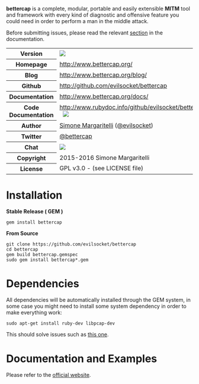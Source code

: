 **bettercap** is a complete, modular, portable and easily extensible **MITM** tool and framework with every kind of diagnostic
and offensive feature you could need in order to perform a man in the middle attack.

Before submitting issues, please read the relevant [section](http://www.bettercap.org/docs/contribute/) in the documentation.

<table>
    <tr>
        <th>Version</th>
        <td>
          <a href="http://badge.fury.io/rb/bettercap" target="_blank">
            <img src="https://badge.fury.io/rb/bettercap.svg"/>
          </a>
        </td>
    </tr>
    <tr>
        <th>Homepage</th>
        <td><a href="http://www.bettercap.org/">http://www.bettercap.org/</a></td>
    </tr>
    <tr>
        <th>Blog</th>
        <td><a href="http://www.bettercap.org/blog/">http://www.bettercap.org/blog/</a></td>
    <tr>
        <th>Github</th>
        <td><a href="https://github.com/evilsocket/bettercap">http://github.com/evilsocket/bettercap</a></td>
     <tr/>
    <tr>
        <th>Documentation</th>
        <td><a href="http://www.bettercap.org/docs/">http://www.bettercap.org/docs/</a></td>
    </tr>
    <tr>
        <th>Code Documentation</th>
        <td>
          <a href="http://www.rubydoc.info/github/evilsocket/bettercap">http://www.rubydoc.info/github/evilsocket/bettercap</a>
          &nbsp;
          <a href="https://codeclimate.com/github/evilsocket/bettercap" target="_blank">
            <img src="https://codeclimate.com/github/evilsocket/bettercap/badges/gpa.svg"/>
          </a>
        </td>
    </tr>
    <tr>
       <th>Author</th>
       <td><a href="http://www.evilsocket.net/">Simone Margaritelli</a> (<a href="http://twitter.com/evilsocket">@evilsocket</a>)</td>
    </tr>
    <tr>
        <th>Twitter</th>
        <td><a href="http://twitter.com/bettercap">@bettercap</a></td>
    </tr>
    <tr>
        <th>Chat</th>
        <td>
          <a href="https://gitter.im/evilsocket/bettercap" target="_blank">
            <img src="https://badges.gitter.im/evilsocket/bettercap.svg"/>
          </a>
        </td>
    </tr>
    <tr>
        <th>Copyright</th>
        <td>2015-2016 Simone Margaritelli</td>
    </tr>
    <tr>
        <th>License</th>
        <td>GPL v3.0 - (see LICENSE file)</td>
    </tr>
</table>

Installation
============

**Stable Release ( GEM )**

    gem install bettercap

**From Source**

    git clone https://github.com/evilsocket/bettercap
    cd bettercap
    gem build bettercap.gemspec
    sudo gem install bettercap*.gem

Dependencies
============

All dependencies will be automatically installed through the GEM system, in some case you might need to install some system
dependency in order to make everything work:

    sudo apt-get install ruby-dev libpcap-dev

This should solve issues such as [this one](https://github.com/evilsocket/bettercap/issues/22).

Documentation and Examples
============

Please refer to the [official website](http://www.bettercap.org/docs/).
